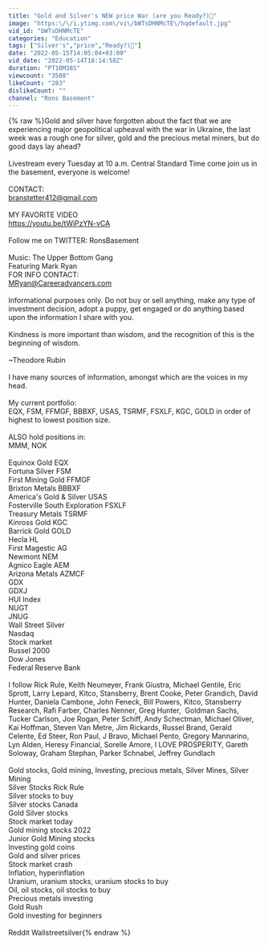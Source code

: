 ```yaml
---
title: "Gold and Silver's NEW price War (are you Ready?)🦍"
image: "https:\/\/i.ytimg.com\/vi\/bWTsDHNMcTE\/hqdefault.jpg"
vid_id: "bWTsDHNMcTE"
categories: "Education"
tags: ["Silver's","price","Ready?)🦍"]
date: "2022-05-15T14:05:04+03:00"
vid_date: "2022-05-14T18:14:58Z"
duration: "PT10M38S"
viewcount: "3508"
likeCount: "283"
dislikeCount: ""
channel: "Rons Basement"
---
```

{% raw %}Gold and silver have forgotten about the fact that we are experiencing major geopolitical upheaval with the war in Ukraine, the last week was a rough one for silver, gold and the precious metal miners, but do good days lay ahead?<br /><br />Livestream every Tuesday at 10 a.m. Central Standard Time come join us in the basement, everyone is welcome!<br /><br />CONTACT:<br />branstetter412@gmail.com <br /><br />MY FAVORITE VIDEO<br /><a rel="nofollow" target="blank" href="https://youtu.be/tWiPzYN-vCA">https://youtu.be/tWiPzYN-vCA</a><br /><br />Follow me on TWITTER: RonsBasement<br /><br />Music: The Upper Bottom Gang<br />Featuring Mark Ryan<br />FOR INFO CONTACT:<br />MRyan@Careeradvancers.com <br /><br />Informational purposes only. Do not buy or sell anything, make any type of investment decision, adopt a puppy, get engaged or do anything based upon the information I share with you.<br /><br />Kindness is more important than wisdom, and the recognition of this is the beginning of wisdom.<br /><br />~Theodore Rubin<br /><br />I have many sources of information, amongst which are the voices in my head.<br /><br />My current portfolio:<br />EQX, FSM, FFMGF, BBBXF, USAS, TSRMF, FSXLF, KGC, GOLD in order of highest to lowest position size.<br /><br />ALSO hold positions in:<br />MMM, NOK<br /><br />Equinox Gold EQX<br />Fortuna Silver FSM<br />First Mining Gold FFMGF<br />Brixton Metals BBBXF<br />America's Gold &amp; Silver USAS<br />Fosterville South Exploration FSXLF<br />Treasury Metals TSRMF<br />Kinross Gold KGC<br />Barrick Gold GOLD<br />Hecla HL<br />First Magestic AG<br />Newmont NEM<br />Agnico Eagle AEM<br />Arizona Metals AZMCF<br />GDX<br />GDXJ<br />HUI Index<br />NUGT<br />JNUG<br />Wall Street Silver<br />Nasdaq<br />Stock market<br />Russel 2000<br />Dow Jones<br />Federal Reserve Bank<br /><br />I follow Rick Rule, Keith Neumeyer, Frank Giustra, Michael Gentile, Eric  Sprott, Larry Lepard, Kitco, Stansberry, Brent Cooke, Peter Grandich, David Hunter, Daniela Cambone, John Feneck, Bill Powers, Kitco, Stansberry Research, Rafi Farber, Charles Nenner, Greg Hunter,  Goldman Sachs, Tucker Carlson, Joe Rogan, Peter Schiff, Andy Schectman, Michael Oliver, Kai Hoffman, Steven Van Metre, Jim Rickards, Russel Brand, Gerald Celente, Ed Steer, Ron Paul, J Bravo, Michael Pento, Gregory Mannarino, Lyn Alden, Heresy Financial, Sorelle Amore, I LOVE PROSPERITY, Gareth Soloway, Graham Stephan, Parker Schnabel, Jeffrey Gundlach<br /><br />Gold stocks, Gold mining, Investing, precious metals, Silver Mines, Silver Mining<br />Silver Stocks Rick Rule<br />Silver stocks to buy<br />Silver stocks Canada<br />Gold Silver stocks<br />Stock market today<br />Gold mining stocks 2022<br />Junior Gold Mining stocks<br />Investing gold coins<br />Gold and silver prices<br />Stock market crash<br />Inflation, hyperinflation<br />Uranium, uranium stocks, uranium stocks to buy<br />Oil, oil stocks, oil stocks to buy<br />Precious metals investing<br />Gold Rush<br />Gold investing for beginners<br /><br />Reddit Wallstreetsilver{% endraw %}
